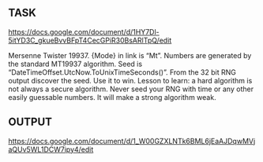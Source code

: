 ## TASK
https://docs.google.com/document/d/1HY7Dl-5itYD3C_gkueBvvBFpT4CecGPiR30BsARlTpQ/edit

Mersenne Twister 19937. {Mode} in link is “Mt”. Numbers are generated by the standard MT19937 algorithm. Seed is “DateTimeOffset.UtcNow.ToUnixTimeSeconds()”. From the 32 bit RNG output discover the seed. Use it to win.
Lesson to learn: a hard algorithm is not always a secure algorithm. Never seed your RNG with time or any other easily guessable numbers. It will make a strong algorithm weak.


## OUTPUT
https://docs.google.com/document/d/1_W00GZXLNTk6BML6jEaAJDqwMVjaQUv5WL1DCW7ipy4/edit  